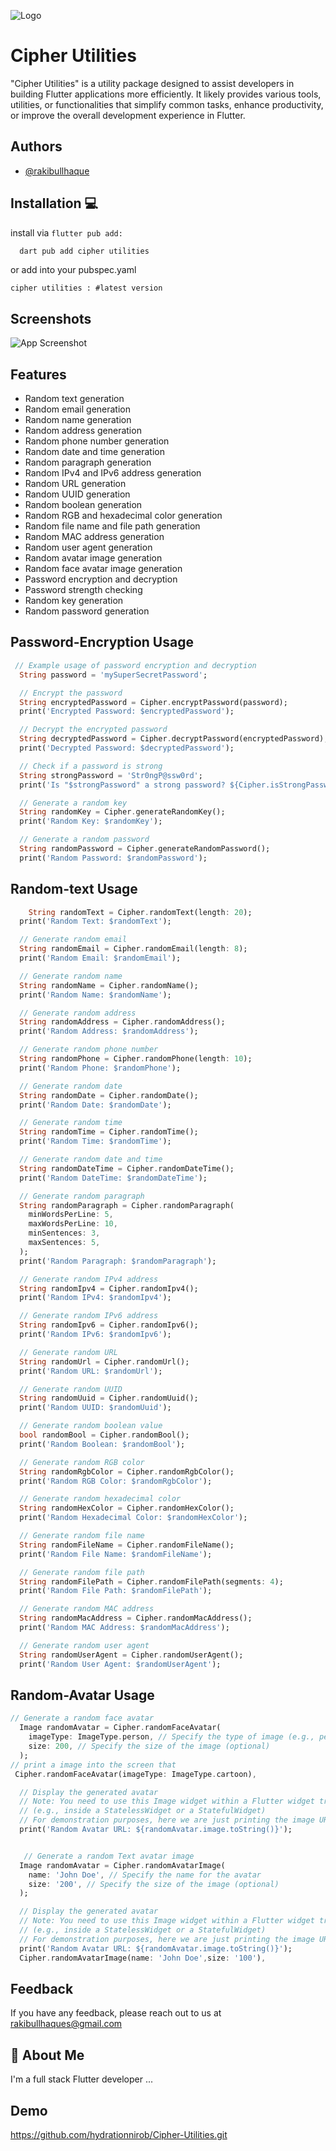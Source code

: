
![Logo](https://raw.githubusercontent.com/hydrationnirob/Cipher-Utilities/main/logo.png)


# Cipher Utilities

"Cipher Utilities" is a utility package designed to assist developers in building Flutter applications more efficiently. It likely provides various tools, utilities, or functionalities that simplify common tasks, enhance productivity, or improve the overall development experience in Flutter.


## Authors

- [@rakibullhaque](https://github.com/hydrationnirob)


## Installation 💻

install via ``` flutter pub add: ```

```bash
  dart pub add cipher utilities
```
or add into your pubspec.yaml

```cipher utilities : #latest version```
    
## Screenshots

![App Screenshot](https://raw.githubusercontent.com/hydrationnirob/Cipher-Utilities/main/Screenshot%202024-04-25%20144255.png)


## Features

- Random text generation
- Random email generation
- Random name generation
- Random address generation
- Random phone number generation
- Random date and time generation
- Random paragraph generation
- Random IPv4 and IPv6 address generation
- Random URL generation
- Random UUID generation
- Random boolean generation
- Random RGB and hexadecimal color generation
- Random file name and file path generation
- Random MAC address generation
- Random user agent generation
- Random avatar image generation
- Random face avatar image generation
- Password encryption and decryption
- Password strength checking
- Random key generation
- Random password generation


## Password-Encryption Usage

```dart
 // Example usage of password encryption and decryption
  String password = 'mySuperSecretPassword';

  // Encrypt the password
  String encryptedPassword = Cipher.encryptPassword(password);
  print('Encrypted Password: $encryptedPassword');

  // Decrypt the encrypted password
  String decryptedPassword = Cipher.decryptPassword(encryptedPassword);
  print('Decrypted Password: $decryptedPassword');

  // Check if a password is strong
  String strongPassword = 'Str0ngP@ssw0rd';
  print('Is "$strongPassword" a strong password? ${Cipher.isStrongPassword(strongPassword)}');

  // Generate a random key
  String randomKey = Cipher.generateRandomKey();
  print('Random Key: $randomKey');

  // Generate a random password
  String randomPassword = Cipher.generateRandomPassword();
  print('Random Password: $randomPassword');

```
## Random-text Usage

```dart
    String randomText = Cipher.randomText(length: 20);
  print('Random Text: $randomText');

  // Generate random email
  String randomEmail = Cipher.randomEmail(length: 8);
  print('Random Email: $randomEmail');

  // Generate random name
  String randomName = Cipher.randomName();
  print('Random Name: $randomName');

  // Generate random address
  String randomAddress = Cipher.randomAddress();
  print('Random Address: $randomAddress');

  // Generate random phone number
  String randomPhone = Cipher.randomPhone(length: 10);
  print('Random Phone: $randomPhone');

  // Generate random date
  String randomDate = Cipher.randomDate();
  print('Random Date: $randomDate');

  // Generate random time
  String randomTime = Cipher.randomTime();
  print('Random Time: $randomTime');

  // Generate random date and time
  String randomDateTime = Cipher.randomDateTime();
  print('Random DateTime: $randomDateTime');

  // Generate random paragraph
  String randomParagraph = Cipher.randomParagraph(
    minWordsPerLine: 5,
    maxWordsPerLine: 10,
    minSentences: 3,
    maxSentences: 5,
  );
  print('Random Paragraph: $randomParagraph');

  // Generate random IPv4 address
  String randomIpv4 = Cipher.randomIpv4();
  print('Random IPv4: $randomIpv4');

  // Generate random IPv6 address
  String randomIpv6 = Cipher.randomIpv6();
  print('Random IPv6: $randomIpv6');

  // Generate random URL
  String randomUrl = Cipher.randomUrl();
  print('Random URL: $randomUrl');

  // Generate random UUID
  String randomUuid = Cipher.randomUuid();
  print('Random UUID: $randomUuid');

  // Generate random boolean value
  bool randomBool = Cipher.randomBool();
  print('Random Boolean: $randomBool');

  // Generate random RGB color
  String randomRgbColor = Cipher.randomRgbColor();
  print('Random RGB Color: $randomRgbColor');

  // Generate random hexadecimal color
  String randomHexColor = Cipher.randomHexColor();
  print('Random Hexadecimal Color: $randomHexColor');

  // Generate random file name
  String randomFileName = Cipher.randomFileName();
  print('Random File Name: $randomFileName');

  // Generate random file path
  String randomFilePath = Cipher.randomFilePath(segments: 4);
  print('Random File Path: $randomFilePath');

  // Generate random MAC address
  String randomMacAddress = Cipher.randomMacAddress();
  print('Random MAC Address: $randomMacAddress');

  // Generate random user agent
  String randomUserAgent = Cipher.randomUserAgent();
  print('Random User Agent: $randomUserAgent');
```
## Random-Avatar Usage
```dart
// Generate a random face avatar
  Image randomAvatar = Cipher.randomFaceAvatar(
    imageType: ImageType.person, // Specify the type of image (e.g., person,carton,robot)
    size: 200, // Specify the size of the image (optional)
  );
// print a image into the screen that 
 Cipher.randomFaceAvatar(imageType: ImageType.cartoon),

  // Display the generated avatar
  // Note: You need to use this Image widget within a Flutter widget tree
  // (e.g., inside a StatelessWidget or a StatefulWidget)
  // For demonstration purposes, here we are just printing the image URL.
  print('Random Avatar URL: ${randomAvatar.image.toString()}');


   // Generate a random Text avatar image
  Image randomAvatar = Cipher.randomAvatarImage(
    name: 'John Doe', // Specify the name for the avatar
    size: '200', // Specify the size of the image (optional)
  );

  // Display the generated avatar
  // Note: You need to use this Image widget within a Flutter widget tree
  // (e.g., inside a StatelessWidget or a StatefulWidget)
  // For demonstration purposes, here we are just printing the image URL.
  print('Random Avatar URL: ${randomAvatar.image.toString()}');
  Cipher.randomAvatarImage(name: 'John Doe',size: '100'),
```



## Feedback

If you have any feedback, please reach out to us at rakibullhaques@gmail.com


## 🚀 About Me
I'm a full stack Flutter developer  ...


## Demo

https://github.com/hydrationnirob/Cipher-Utilities.git

